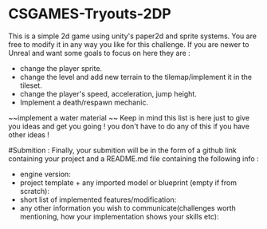 # CSGAMES-Tryouts-2DP

This is a simple 2d game using unity's paper2d and sprite systems. You are free to modify it in any way you like for this challenge.
If you are newer to Unreal and want some goals to focus on here they are :
 * change the player sprite.
 * change the level and add new terrain to the tilemap/implement it in the tileset.
 * change the player's speed, acceleration, jump height.
 * Implement a death/respawn mechanic.

~~implement a water material ~~
Keep in mind this list is here just to give you ideas and get you going ! you don't have to do any of this if you have other ideas !

#Submition :
Finally, your submition will be in the form of a github link containing your project and a README.md file containing the following info : 
 * engine version: 
 * project template + any imported model or blueprint (empty if from scratch): 
 * short list of implemented features/modification: 
 * any other information you wish to communicate(challenges worth mentioning, how your implementation shows your skills etc):
